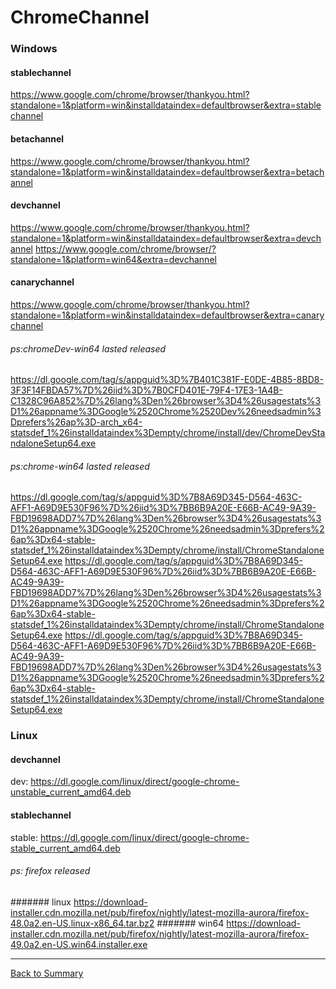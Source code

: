 # ChromeChannel

### Windows

#### stablechannel
https://www.google.com/chrome/browser/thankyou.html?standalone=1&platform=win&installdataindex=defaultbrowser&extra=stablechannel

#### betachannel
https://www.google.com/chrome/browser/thankyou.html?standalone=1&platform=win&installdataindex=defaultbrowser&extra=betachannel

#### devchannel
https://www.google.com/chrome/browser/thankyou.html?standalone=1&platform=win&installdataindex=defaultbrowser&extra=devchannel
https://www.google.com/chrome/browser/?standalone=1&platform=win64&extra=devchannel

#### canarychannel
https://www.google.com/chrome/browser/thankyou.html?standalone=1&platform=win&installdataindex=defaultbrowser&extra=canarychannel

###### ps:chromeDev-win64 lasted released
https://dl.google.com/tag/s/appguid%3D%7B401C381F-E0DE-4B85-8BD8-3F3F14FBDA57%7D%26iid%3D%7B0CFD401E-79F4-17E3-1A4B-C1328C96A852%7D%26lang%3Den%26browser%3D4%26usagestats%3D1%26appname%3DGoogle%2520Chrome%2520Dev%26needsadmin%3Dprefers%26ap%3D-arch_x64-statsdef_1%26installdataindex%3Dempty/chrome/install/dev/ChromeDevStandaloneSetup64.exe  


###### ps:chrome-win64 lasted released
https://dl.google.com/tag/s/appguid%3D%7B8A69D345-D564-463C-AFF1-A69D9E530F96%7D%26iid%3D%7BB6B9A20E-E66B-AC49-9A39-FBD19698ADD7%7D%26lang%3Den%26browser%3D4%26usagestats%3D1%26appname%3DGoogle%2520Chrome%26needsadmin%3Dprefers%26ap%3Dx64-stable-statsdef_1%26installdataindex%3Dempty/chrome/install/ChromeStandaloneSetup64.exe
https://dl.google.com/tag/s/appguid%3D%7B8A69D345-D564-463C-AFF1-A69D9E530F96%7D%26iid%3D%7BB6B9A20E-E66B-AC49-9A39-FBD19698ADD7%7D%26lang%3Den%26browser%3D4%26usagestats%3D1%26appname%3DGoogle%2520Chrome%26needsadmin%3Dprefers%26ap%3Dx64-stable-statsdef_1%26installdataindex%3Dempty/chrome/install/ChromeStandaloneSetup64.exe
https://dl.google.com/tag/s/appguid%3D%7B8A69D345-D564-463C-AFF1-A69D9E530F96%7D%26iid%3D%7BB6B9A20E-E66B-AC49-9A39-FBD19698ADD7%7D%26lang%3Den%26browser%3D4%26usagestats%3D1%26appname%3DGoogle%2520Chrome%26needsadmin%3Dprefers%26ap%3Dx64-stable-statsdef_1%26installdataindex%3Dempty/chrome/install/ChromeStandaloneSetup64.exe

### Linux

#### devchannel
dev:	https://dl.google.com/linux/direct/google-chrome-unstable_current_amd64.deb

#### stablechannel
stable:	https://dl.google.com/linux/direct/google-chrome-stable_current_amd64.deb

###### ps: firefox released

####### linux
https://download-installer.cdn.mozilla.net/pub/firefox/nightly/latest-mozilla-aurora/firefox-48.0a2.en-US.linux-x86_64.tar.bz2
####### win64
https://download-installer.cdn.mozilla.net/pub/firefox/nightly/latest-mozilla-aurora/firefox-49.0a2.en-US.win64.installer.exe


----

[Back to Summary](/README.md)

